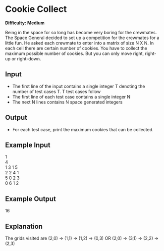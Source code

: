 # Cookie Collect

**Difficulty: Medium**

Being in the space for so long has become very boring for the crewmates. The Space General decided to set up a competition for the crewmates for a little fun. He asked each crewmate to enter into a matrix of size N X N. In each cell there are certain number of cookies. You have to collect the maximum possible number of cookies. But you can only move right, right-up or right-down.

## Input

- The first line of the input contains a single integer T denoting the number of test cases T. T test cases follow
- The first line of each test case contains a single integer N
- The next N lines contains N space generated integers

## Output

- For each test case, print the maximum cookies that can be collected.

## Example Input

1 <br/>
4 <br/>
1 3 1 5 <br/>
2 2 4 1 <br/>
5 0 2 3 <br/>
0 6 1 2 <br/>

## Example Output

16

## Explanation

The grids visited are (2,0) -> (1,1) -> (1,2) -> (0,3) OR (2,0) -> (3,1) -> (2,2) -> (2,3)
